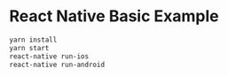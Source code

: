# React Native Basic Example

```sh
yarn install
yarn start
react-native run-ios
react-native run-android
```
